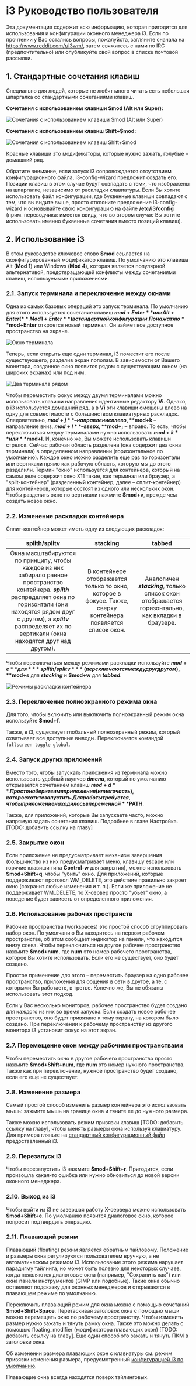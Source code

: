 # i3 Руководство пользователя

Эта документация содержит всю информацию, которая пригодится для использования и конфигурации оконного менеджера i3. Если по прочтении у Вас остались вопросы, пожалуйста, загляните сначала на https://www.reddit.com/r/i3wm/, затем свяжитесь с нами по IRC (предпочтительно) или опубликуйте свой вопрос в списке почтовой рассылки.

## 1. Стандартные сочетания клавиш

Специально для людей, которые не любят много читать есть небольшая шпаргалка со стандартными сочетаниями клавиш.

**Сочетания с использованием клавиши $mod (Alt или Super):**

![Сочетания с использованием клавиши $mod (Alt или Super)](https://i3wm.org/docs/keyboard-layer1.png)

**Сочетания с использованием клавиш Shift+$mod:**

![Сочетания с использованием клавиш Shift+$mod](https://i3wm.org/docs/keyboard-layer2.png)

Красные клавиши это модификаторы, которые нужно зажать, голубые – домашний ряд.

Обратите внимание, если запуск i3 сопровождается отсутствием конфигурационного файла, i3-config-wizard предложит создать его. Позиции клавиш в этом случае будут совпадать с теми, что изображены на шпаргалке, независимо от раскладки клавиатуры. Если Вы хотите использовать файл конфигурации, где буквенные клавиши совпадают с тем, что вы видите выше, просто отклоните предложение i3-config-wizard и основывайте свою конфигурацию на файле **/etc/i3/config** (прим. переводчика: имеется ввиду, что во втором случае Вы хотите использовать именно буквенные сочетания вместо позиций клавиш).

## 2. Использование i3

В этом руководстве ключевое слово **$mod** ссылается на сконфигурированный модификатор клавиш. По умолчанию это клавиша Alt (**Mod 1**) или Windows (**Mod 4**), которая является популярной альтернативой, предотвращающей конфликты между сочетаниями клавиш, используемыми приложениями.

### 2.1. Запуск терминала и переключение между окнами

Одна из самых базовых операций это запуск терминала. По умолчанию для этого используется сочетание клавиш **$mod+Enter** или Alt+Enter (**Mod1+Enter**) в стандартной конфигурации. По нажатию **$mod+Enter** откроется новый терминал. Он займет все доступное пространство на экране.

![Окно терминала](https://i3wm.org/docs/single_terminal.png)

Теперь, если открыть еще один терминал, i3 поместит его после существующего, разделив экран пополам. В зависимости от Вашего монитора, созданное окно появится рядом с существующим окном (на широких экранах) или под ним.

<img src="https://i3wm.org/docs/two_terminals.png" alt="Два терминала рядом"  />

Чтобы переместить фокус между двумя терминалами можно использовать клавиши направления идентичные редактору **Vi**. Однако, в i3 используется домашний ряд, а в **Vi** эти клавиши смещены влево на одну для совместимости с большинством клавиатурных раскладок. Следовательно, **$mod+j** – направление влево, **$mod+k** – направление вниз, **$mod+l** – вверх, **$mod+;** – вправо. То есть, чтобы переключиться меджу терминалами нужно использовать **$mod+k** или **$mod+l**. И, конечно же, Вы можете использовать клавиши стрелок. 
Сейчас рабочая область разделена (она содержит два окна терминала) в определенном направлении (горизонтальное по умолчанию). Каждое окно можно разделить еще раз по горизонтали или вертикали прямо как рабочую область, которую мы до этого разделили. Термин "окно" используется для контейнера, который на самом деле содержит окно X11 такие, как терминал или браузер, а "split-контейнер" (разделенный контейнер, далее – сплит-контейнер) для контейнеров, которые состоят из одного или нескольких окон.
Чтобы разделить окно по вертикали нажмите **$mod+v**, прежде чем создать новое окно.

### 2.2. Изменение раскладки контейнера

Сплит-контейнер может иметь одну из следующих раскладок:

|                        splith/splitv                         |                           stacking                           |                            tabbed                            |
| :----------------------------------------------------------: | :----------------------------------------------------------: | :----------------------------------------------------------: |
| Окна масштабируются по принципу, чтобы каждое из них забирало равное пространство контейнера. ***splith*** распределяет окна по горизонтали (они находятся рядом друг с другом), а ***splitv*** распределяет их по вертикали (окна находятся друг над другом). | В контейнере отображается только то окно, которое в фокусе. Также, сверху контейнера появляется список окон. | Аналогичен ***stacking***, только список окон отображается горизонтально, как вкладки в браузере. |

Чтобы переключаться между режимами раскладки используйте **$mod+e** для ***splith/splitv*** (переключаются между друг другом), **$mod+s** для ***stacking*** и **$mod+w** для ***tabbed***.

![Режимы раскладки контейнера](https://i3wm.org/docs/modes.png)

### 2.3. Переключение полноэкранного режима окна

Для того, чтобы включить или выключить полноэкранный режим окна используйте **$mod+f**.

Также, в i3, существует глобальный полноэкранный режим, который охватывает все доступные выводы. Переключается командой `fullscreen toggle global`.

### 2.4. Запуск других приложений

Вместо того, чтобы запускать приложения из терминала можно использовать удобный лаунчер ***dmenu***, который по умолчанию открывается сочетанием клавиш **$mod+d**. Просто наберите имя приложения (или его часть), которое хотите запустить. Для работы требуется, чтобы приложение находилось в переменной **$PATH**.

Также, для приложений, которые Вы запускаете часто, можно напрямую задать сочетания клавиш. Подробнее в главе Настройка. [TODO:  добавить ссылку на главу]

### 2.5. Закрытие окон

Если приложение не предусматривает механизм завершения (большинство из них предусматривает меню, клавишу escape или горячие клавиши типа **Control-w** для закрытия), можно использовать **$mod+Shift+q**, чтобы "убить" окно. Для приложений, которые поддерживают протокол WM_DELETE, это действие правильно закроет окно (сохранит любые изменения и т. п.). Если же приложение не поддерживает WM_DELETE, то X-сервер просто "убьет" окно, а поведение будет зависеть от определенного приложения.

### 2.6. Использование рабочих пространств

Рабочие пространства (workspaces) это простой способ сгруппировать набор окон. По умолчанию Вы находитесь на первом рабочем пространстве, об этом сообщает индикатор на панели, что находится внизу слева. Чтобы переключиться на другое рабочее пространство нажмите **$mod+num**, где **num** это номер рабочего пространства, которое Вы хотите использовать. Если его не существует, оно будет создано.

Простое применение для этого – переместить браузер на одно рабочее пространство, приложения для общения в сети в другое, а те, с которыми Вы работаете, в третье. Конечно же, Вы не обязаны использовать этот подход.

Если у Вас несколько мониторов, рабочее пространство будет создано для каждого из них во время запуска. Если создать новое рабочее пространство, оно будет привязано к тому экрану, на котором было создано. При переключении к рабочему пространству из другого монитора i3 установит фокус на этот экран.

### 2.7. Перемещение окон между рабочими пространствами

Чтобы переместить окно в другое рабочего пространство просто нажмите **$mod+Shift+num**, где **num** это номер нужного пространства. Также как при переключении, нужное пространство будет создано, если его еще не существует.

### 2.8. Изменение размера

Самый простой способ изменить размер контейнера это использовать мышь: зажмите мышь на границе окна и тяните ее до нужного размера.

Также можно использовать режим привязки клавиш [TODO: добавить ссылку на главу], чтобы менять размеры окна используя клавиатуру. Для примера гляньте на [стандартный конфигурационный файл](https://github.com/i3/i3/blob/next/etc/config.keycodes) предоставленный i3.



### 2.9. Перезапуск i3

Чтобы перезапустить i3 нажмите **$mod+Shift+r**. Пригодится, если произошла какая-то ошибка или нужно обновиться до новой версии оконного менеджера.

### 2.10. Выход из i3

Чтобы выйти из i3 не завершая работу X-сервера можно использовать **$mod+Shift+e**. По умолчанию появится диалоговое окно, которое попросит подтвердить операцию.

### 2.11. Плавающий режим

Плавающий (floating) режим является обратным тайловому. Положение и размеры окна регулируются пользователем вручную, а не автоматическим режимом i3. Использование этого режима нарушает парадигму тайлинга, но может быть полезно для некоторых случаев, когда появляются диалоговые окна (например, "Сохранить как") или окна панели инструментов (GIMP или подобные). Такие окна обычно оставляют подсказку для оконных менеджеров и открываются в плавающем режиме по умолчанию.

Переключить плавающий режим для окна можно с помощью сочетаний **$mod+Shift+Space**. Перетаскивая заголовок окна с помощью мыши можно перемещать окно по рабочему пространству. Чтобы изменить размер нужно зажать и тянуть рамку окна. Также это можно делать с помощью floating_modifier (модификатора плавающих окон) [TODO: добавить ссылку на главу]. Еще один способ это зажать и тянуть ПКМ в заголовке окна.

Об изменении размера плавающих окон с клавиатуры см. режим привязки изменения размера, предусмотренный [конфигурацией i3 по умолчанию](https://github.com/i3/i3/blob/next/etc/config.keycodes).

Плавающие окна всегда находятся поверх тайлинговых.